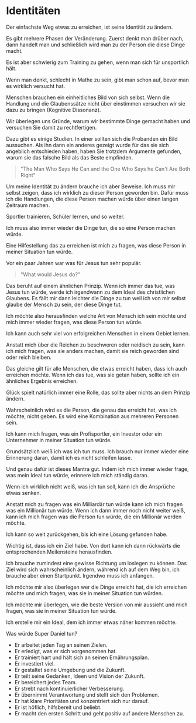 # Identitäten

Der einfachste Weg etwas zu erreichen, ist seine Identität zu ändern.

Es gibt mehrere Phasen der Veränderung. Zuerst denkt man drüber nach, dann handelt man und schließlich wird man zu der Person die diese Dinge macht.

Es ist aber schwierig zum Training zu gehen, wenn man sich für unsportlich hält. 

Wenn man denkt, schlecht in Mathe zu sein, gibt man schon auf, bevor man es wirklich versucht hat.

Menschen brauchen ein einheitliches Bild von sich selbst. Wenn die Handlung und die Glaubenssätze nicht über einstimmen versuchen wir sie dazu zu bringen (Kognitive Dissonanz).

Wir überlegen uns Gründe, warum wir bestimmte Dinge gemacht haben und versuchen Sie damit zu rechtfertigen.

Dazu gibt es einige Studien. In einer sollten sich die Probanden ein Bild aussuchen. Als ihn dann ein anderes gezeigt wurde für das sie sich angeblich entschieden haben, haben Sie trotzdem Argumente gefunden, warum sie das falsche Bild als das Beste empfinden.

> "The Man Who Says He Can and the One Who Says he Can't Are Both Right"

Um meine Identität zu ändern brauche ich aber Beweise. Ich muss mir selbst zeigen, dass ich wirklich zu dieser Person geworden bin. Dafür muss ich die Handlungen, die diese Person machen würde über einen langen Zeitraum machen.

Sportler trainieren, Schüler lernen, und so weiter.

Ich muss also immer wieder die Dinge tun, die so eine Person machen würde.

Eine Hilfestellung das zu erreichen ist mich zu fragen, was diese Person in meiner Situation tun würde.

Vor ein paar Jahren war was für Jesus tun sehr populär.

> "What would Jesus do?"

Das beruht auf einem ähnlichen Prinzip. Wenn ich immer das tue, was Jesus tun würde, werde ich irgendwann zu dem Ideal des christlichen Glaubens. Es fällt mir dann leichter die Dinge zu tun weil ich von mir selbst glaube der Mensch zu sein, der diese Dinge tut.

Ich möchte also herausfinden welche Art von Mensch ich sein möchte und mich immer wieder fragen, was diese Person tun würde.

Ich kann auch sehr viel von erfolgreichen Menschen in einem Gebiet lernen.

Anstatt mich über die Reichen zu beschweren oder neidisch zu sein, kann ich mich fragen, was sie anders machen, damit sie reich geworden sind oder reich bleiben.

Das gleiche gilt für alle Menschen, die etwas erreicht haben, dass ich auch erreichen möchte. Wenn ich das tue, was sie getan haben, sollte ich ein ähnliches Ergebnis erreichen.

Glück spielt natürlich immer eine Rolle, das sollte aber nichts an dem Prinzip ändern.

Wahrscheinlich wird es die Person, die genau das erreicht hat, was ich möchte, nicht geben. Es wird eine Kombination aus mehreren Personen sein.

Ich kann mich fragen, was ein Profisportler, ein Investor oder ein Unternehmer in meiner Situation tun würde.

Grundsätzlich weiß ich was ich tun muss. Ich brauch nur immer wieder eine Erinnerung daran, damit ich es nicht schleifen lasse.

Und genau dafür ist dieses Mantra gut. Indem ich mich immer wieder frage, was mein Ideal tun würde, erinnere ich mich ständig daran.

Wenn ich wirklich nicht weiß, was ich tun soll, kann ich die Ansprüche etwas senken.

Anstatt mich zu fragen was ein Milliardär tun würde kann ich mich fragen was ein Millionär tun würde. Wenn ich dann immer noch nicht weiter weiß, kann ich mich fragen was die Person tun würde, die ein Millionär werden möchte.

Ich kann so weit zurückgehen, bis ich eine Lösung gefunden habe.

Wichtig ist, dass ich ein Ziel habe. Von dort kann ich dann rückwärts die entsprechenden Meilensteine herausfinden.

Ich brauche zumindest eine gewisse Richtung um loslegen zu können. Das Ziel wird sich wahrscheinlich ändern, während ich auf dem Weg bin, ich brauche aber einen Startpunkt. Irgendwo muss ich anfangen.

Ich möchte mir also überlegen wer die Dinge erreicht hat, die ich erreichen möchte und mich fragen, was sie in meiner Situation tun würden.

Ich möchte mir überlegen, wie die beste Version von mir aussieht und mich fragen, was sie in meiner Situation tun würde.

Ich erstelle mir ein Ideal, dem ich immer etwas näher kommen möchte.

Was würde Super Daniel tun?

- Er arbeitet jeden Tag an seinen Zielen.
- Er erledigt, was er sich vorgenommen hat.
- Er trainiert hart und hält sich an seinen Ernährungsplan.
- Er investiert viel.
- Er gestaltet seine Umgebung und die Zukunft.
- Er teilt seine Gedanken, Ideen und Vision der Zukunft.
- Er bereichert jedes Team.
- Er strebt nach kontinuierlicher Verbesserung.
- Er übernimmt Verantwortung und stellt sich den Problemen.
- Er hat klare Prioritäten und konzentriert sich nur darauf.
- Er ist höflich, hilfsbereit und beliebt.
- Er macht den ersten Schritt und geht positiv auf andere Menschen zu.